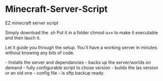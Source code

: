# Minecraft-Server-Script
EZ minecraft server script

Simply download the .sh
Put it in a folder
chmod u+x to make it executable and then lauch it. 

Let it guide you through the setup. You'll have a working server in minutes without knowing any bits of code.

<title>Functions : </title>
- Installs the server and dependancies
- backs up the server/worlds on demand
- fully configurable script to chose version
- builds the las version or an old one
- config file
- is sftp backup ready.
